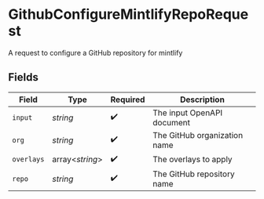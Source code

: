 # GithubConfigureMintlifyRepoRequest

A request to configure a GitHub repository for mintlify


## Fields

| Field                        | Type                         | Required                     | Description                  |
| ---------------------------- | ---------------------------- | ---------------------------- | ---------------------------- |
| `input`                      | *string*                     | :heavy_check_mark:           | The input OpenAPI document   |
| `org`                        | *string*                     | :heavy_check_mark:           | The GitHub organization name |
| `overlays`                   | array<*string*>              | :heavy_check_mark:           | The overlays to apply        |
| `repo`                       | *string*                     | :heavy_check_mark:           | The GitHub repository name   |